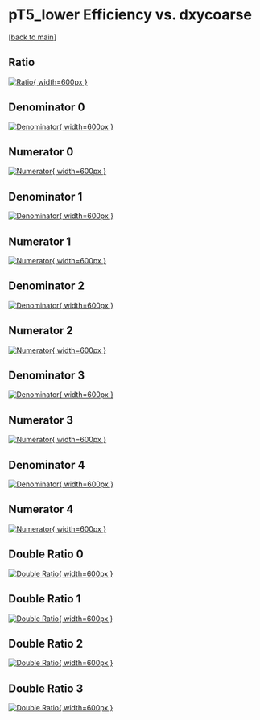 # pT5_lower Efficiency vs. dxycoarse

[[back to main](./)]



## Ratio

[![Ratio](../mtv/var/pT5_lower_xtr_0_1_eff_dxycoarse.png){ width=600px }](../mtv/var/pT5_lower_xtr_0_1_eff_dxycoarse.pdf)

## Denominator 0

[![Denominator](../mtv/den/pT5_lower_xtr_0_1_eff_dxycoarse_den0.png){ width=600px }](../mtv/den/pT5_lower_xtr_0_1_eff_dxycoarse_den0.pdf)

## Numerator 0

[![Numerator](../mtv/num/pT5_lower_xtr_0_1_eff_dxycoarse_num0.png){ width=600px }](../mtv/num/pT5_lower_xtr_0_1_eff_dxycoarse_num0.pdf)

## Denominator 1

[![Denominator](../mtv/den/pT5_lower_xtr_0_1_eff_dxycoarse_den1.png){ width=600px }](../mtv/den/pT5_lower_xtr_0_1_eff_dxycoarse_den1.pdf)

## Numerator 1

[![Numerator](../mtv/num/pT5_lower_xtr_0_1_eff_dxycoarse_num1.png){ width=600px }](../mtv/num/pT5_lower_xtr_0_1_eff_dxycoarse_num1.pdf)

## Denominator 2

[![Denominator](../mtv/den/pT5_lower_xtr_0_1_eff_dxycoarse_den2.png){ width=600px }](../mtv/den/pT5_lower_xtr_0_1_eff_dxycoarse_den2.pdf)

## Numerator 2

[![Numerator](../mtv/num/pT5_lower_xtr_0_1_eff_dxycoarse_num2.png){ width=600px }](../mtv/num/pT5_lower_xtr_0_1_eff_dxycoarse_num2.pdf)

## Denominator 3

[![Denominator](../mtv/den/pT5_lower_xtr_0_1_eff_dxycoarse_den3.png){ width=600px }](../mtv/den/pT5_lower_xtr_0_1_eff_dxycoarse_den3.pdf)

## Numerator 3

[![Numerator](../mtv/num/pT5_lower_xtr_0_1_eff_dxycoarse_num3.png){ width=600px }](../mtv/num/pT5_lower_xtr_0_1_eff_dxycoarse_num3.pdf)

## Denominator 4

[![Denominator](../mtv/den/pT5_lower_xtr_0_1_eff_dxycoarse_den4.png){ width=600px }](../mtv/den/pT5_lower_xtr_0_1_eff_dxycoarse_den4.pdf)

## Numerator 4

[![Numerator](../mtv/num/pT5_lower_xtr_0_1_eff_dxycoarse_num4.png){ width=600px }](../mtv/num/pT5_lower_xtr_0_1_eff_dxycoarse_num4.pdf)

## Double Ratio 0

[![Double Ratio](../mtv/ratio/pT5_lower_xtr_0_1_eff_dxycoarse_ratio0.png){ width=600px }](../mtv/ratio/pT5_lower_xtr_0_1_eff_dxycoarse_ratio0.pdf)

## Double Ratio 1

[![Double Ratio](../mtv/ratio/pT5_lower_xtr_0_1_eff_dxycoarse_ratio1.png){ width=600px }](../mtv/ratio/pT5_lower_xtr_0_1_eff_dxycoarse_ratio1.pdf)

## Double Ratio 2

[![Double Ratio](../mtv/ratio/pT5_lower_xtr_0_1_eff_dxycoarse_ratio2.png){ width=600px }](../mtv/ratio/pT5_lower_xtr_0_1_eff_dxycoarse_ratio2.pdf)

## Double Ratio 3

[![Double Ratio](../mtv/ratio/pT5_lower_xtr_0_1_eff_dxycoarse_ratio3.png){ width=600px }](../mtv/ratio/pT5_lower_xtr_0_1_eff_dxycoarse_ratio3.pdf)

